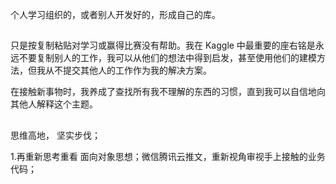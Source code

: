 个人学习组织的，或者别人开发好的，形成自己的库。

## 
只是按复制粘贴对学习或赢得比赛没有帮助。我在 Kaggle 中最重要的座右铭是永远不要复制别人的工作，我可以从他们的想法中得到启发，甚至使用他们的建模方法，但我从不提交其他人的工作作为我的解决方案。

在接触新事物时，我养成了查找所有我不理解的东西的习惯，直到我可以自信地向其他人解释这个主题。


##
思维高地，
坚实步伐；

1.再重新思考重看 面向对象思想；微信腾讯云推文，重新视角审视手上接触的业务代码；
